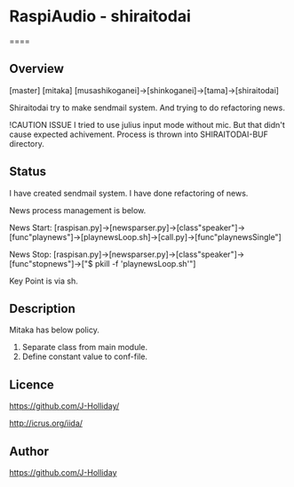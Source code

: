 # RaspiAudio - shiraitodai 

====

## Overview

[master]
[mitaka]
[musashikoganei]->[shinkoganei]->[tama]->[shiraitodai]

Shiraitodai try to make sendmail system.
And trying to do refactoring news.

!CAUTION ISSUE
I tried to use julius input mode without mic.
But that didn't cause expected achivement.
Process is thrown into SHIRAITODAI-BUF directory.

## Status

I have created sendmail system.
I have done refactoring of news.

News process management is below.

News Start:
[raspisan.py]->[newsparser.py]->[class"speaker"]->[func"playnews"]->[playnewsLoop.sh]->[call.py]->[func"playnewsSingle"]

News Stop:
[raspisan.py]->[newsparser.py]->[class"speaker"]->[func"stopnews"]->["$ pkill -f 'playnewsLoop.sh'"]

Key Point is via sh.

## Description

Mitaka has below policy.

1. Separate class from main module.
2. Define constant value to conf-file.

## Licence

https://github.com/J-Holliday/

http://icrus.org/iida/

## Author

https://github.com/J-Holliday
